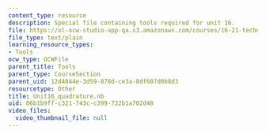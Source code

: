 ```yaml
---
content_type: resource
description: Special file containing tools required for unit 16.
file: https://ol-ocw-studio-app-qa.s3.amazonaws.com/courses/16-21-techniques-for-structural-analysis-and-design-spring-2005/06b1b9ffc321743cc399732b1a702d48_Unit16_quadrature.nb
file_type: text/plain
learning_resource_types:
- Tools
ocw_type: OCWFile
parent_title: Tools
parent_type: CourseSection
parent_uid: 12d4044e-3d59-878d-ce3a-8df607d0b8d3
resourcetype: Other
title: Unit16_quadrature.nb
uid: 06b1b9ff-c321-743c-c399-732b1a702d48
video_files:
  video_thumbnail_file: null
---
```

